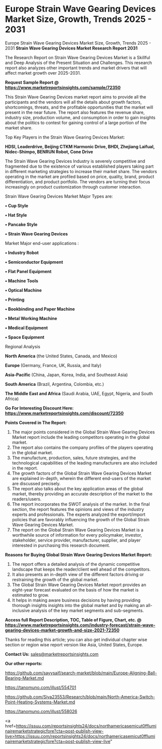 # Europe Strain Wave Gearing Devices Market Size, Growth, Trends 2025 - 2031
Europe Strain Wave Gearing Devices Market Size, Growth, Trends 2025 - 2031
<strong>Strain Wave Gearing Devices Market Research Report 2031</strong>

The Research Report on Strain Wave Gearing Devices Market is a Skillful and Deep Analysis of the Present Situation and Challenges. This research report also analyzes other important trends and market drivers that will affect market growth over 2025-2031.

<strong>Request Sample Report @ <a href=https://www.marketreportsinsights.com/sample/72350>https://www.marketreportsinsights.com/sample/72350</a></strong>

This Strain Wave Gearing Devices market report aims to provide all the participants and the vendors will all the details about growth factors, shortcomings, threats, and the profitable opportunities that the market will present in the near future. The report also features the revenue share, industry size, production volume, and consumption in order to gain insights about the politics to contest for gaining control of a large portion of the market share.

Top Key Players in the Strain Wave Gearing Devices Market:

<strong>HDSI, Leaderdrive, Beijing CTKM Harmonic Drive, BHDI, Zhejiang Laifual, Nidec-Shimpo, BENRUN Robot, Cone Drive</strong>

The Strain Wave Gearing Devices Industry is severely competitive and fragmented due to the existence of various established players taking part in different marketing strategies to increase their market share. The vendors operating in the market are profiled based on price, quality, brand, product differentiation, and product portfolio. The vendors are turning their focus increasingly on product customization through customer interaction.

Strain Wave Gearing Devices Market Major Types are:

<strong>• Cup Style

• Hat Style

• Pancake Style

• Strain Wave Gearing Devices</strong>

Market Major end-user applications :

<strong>• Industry Robot

• Semiconductor Equipment

• Flat Panel Equipment

• Machine Tools

• Optical Machine

• Printing

• Bookbinding and Paper Machine

• Metal Working Machine

• Medical Equipment

• Space Equipment</strong>

Regional Analysis

</u><strong><b>North America</b></strong> (the United States, Canada, and Mexico)

<strong><b>Europe </b></strong>(Germany, France, UK, Russia, and Italy)

<strong><b>Asia-Pacific</b></strong> (China, Japan, Korea, India, and Southeast Asia)

<strong><b>South America</b></strong> (Brazil, Argentina, Colombia, etc.)

<strong><b>The Middle East and Africa</b></strong> (Saudi Arabia, UAE, Egypt, Nigeria, and South Africa)

<strong>Go For Interesting Discount Here: <a href=https://www.marketreportsinsights.com/discount/72350>https://www.marketreportsinsights.com/discount/72350</a></strong>

<strong>Points Covered in The Report:</strong>
<ol>
  <li>The major points considered in the Global Strain Wave Gearing Devices Market report include the leading competitors operating in the global market.</li>
  <li>The report also contains the company profiles of the players operating in the global market.</li>
  <li>The manufacture, production, sales, future strategies, and the technological capabilities of the leading manufacturers are also included in the report.</li>
  <li>The growth factors of the Global Strain Wave Gearing Devices Market are explained in-depth, wherein the different end-users of the market are discussed precisely.</li>
  <li>The report also talks about the key application areas of the global market, thereby providing an accurate description of the market to the readers/users.</li>
  <li>The report incorporates the SWOT analysis of the market. In the final section, the report features the opinions and views of the industry experts and professionals. The experts analyzed the export/import policies that are favorably influencing the growth of the Global Strain Wave Gearing Devices Market.</li>
  <li>The report on the Global Strain Wave Gearing Devices Market is a worthwhile source of information for every policymaker, investor, stakeholder, service provider, manufacturer, supplier, and player interested in purchasing this research document.</li>
</ol>
<strong>Reasons for Buying Global Strain Wave Gearing Devices Market Report:</strong>

<ol>
  <li>The report offers a detailed analysis of the dynamic competitive landscape that keeps the reader/client well ahead of the competitors.</li>
  <li>It also presents an in-depth view of the different factors driving or restraining the growth of the global market.</li>
  <li>The Global Strain Wave Gearing Devices Market report provides an eight-year forecast evaluated on the basis of how the market is estimated to grow.</li>
  <li>It helps in making aware business decisions by having providing thorough insights insights into the global market and by making an all-inclusive analysis of the key market segments and sub-segments.</li>
</ol>
<strong>Access full Report Description, TOC, Table of Figure, Chart, etc. @ <a href=https://www.marketreportsinsights.com/industry-forecast/strain-wave-gearing-devices-market-growth-and-size-2021-72350>https://www.marketreportsinsights.com/industry-forecast/strain-wave-gearing-devices-market-growth-and-size-2021-72350</a></strong>


Thanks for reading this article; you can also get individual chapter wise section or region wise report version like Asia, United States, Europe.

<strong>Contact Us:</strong>
sales@marketreportsinsights.com

<strong>Our other reports:</strong>

<a href=https://github.com/sayysaif/search-market/blob/main/Europe-Aligning-Ball-Bearing-Market.md>https://github.com/sayysaif/search-market/blob/main/Europe-Aligning-Ball-Bearing-Market.md</a>

<a href=https://tanomuno.com/illust/554701>https://tanomuno.com/illust/554701</a>

<a href=https://github.com/Siya23553/Research/blob/main/North-America-Switch-Point-Heating-Systems-Market.md>https://github.com/Siya23553/Research/blob/main/North-America-Switch-Point-Heating-Systems-Market.md</a>

<a href=https://tanomuno.com/illust/558026>https://tanomuno.com/illust/558026</a>

<a href=https://issuu.com/reportsinsights24/docs/northamericasemicut0ffluminairemarketstrategicfore?cta=post-publish-view-live>https://issuu.com/reportsinsights24/docs/northamericasemicut0ffluminairemarketstrategicfore?cta=post-publish-view-live</a>"
